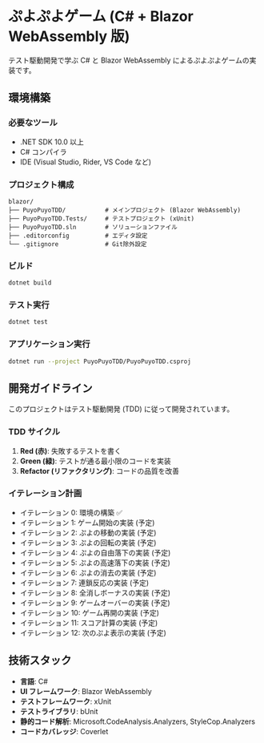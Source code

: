 # ぷよぷよゲーム (C# + Blazor WebAssembly 版)

テスト駆動開発で学ぶ C# と Blazor WebAssembly によるぷよぷよゲームの実装です。

## 環境構築

### 必要なツール

- .NET SDK 10.0 以上
- C# コンパイラ
- IDE (Visual Studio, Rider, VS Code など)

### プロジェクト構成

```
blazor/
├── PuyoPuyoTDD/           # メインプロジェクト (Blazor WebAssembly)
├── PuyoPuyoTDD.Tests/     # テストプロジェクト (xUnit)
├── PuyoPuyoTDD.sln        # ソリューションファイル
├── .editorconfig          # エディタ設定
└── .gitignore             # Git除外設定
```

### ビルド

```bash
dotnet build
```

### テスト実行

```bash
dotnet test
```

### アプリケーション実行

```bash
dotnet run --project PuyoPuyoTDD/PuyoPuyoTDD.csproj
```

## 開発ガイドライン

このプロジェクトはテスト駆動開発 (TDD) に従って開発されています。

### TDD サイクル

1. **Red (赤)**: 失敗するテストを書く
2. **Green (緑)**: テストが通る最小限のコードを実装
3. **Refactor (リファクタリング)**: コードの品質を改善

### イテレーション計画

- イテレーション 0: 環境の構築 ✅
- イテレーション 1: ゲーム開始の実装 (予定)
- イテレーション 2: ぷよの移動の実装 (予定)
- イテレーション 3: ぷよの回転の実装 (予定)
- イテレーション 4: ぷよの自由落下の実装 (予定)
- イテレーション 5: ぷよの高速落下の実装 (予定)
- イテレーション 6: ぷよの消去の実装 (予定)
- イテレーション 7: 連鎖反応の実装 (予定)
- イテレーション 8: 全消しボーナスの実装 (予定)
- イテレーション 9: ゲームオーバーの実装 (予定)
- イテレーション 10: ゲーム再開の実装 (予定)
- イテレーション 11: スコア計算の実装 (予定)
- イテレーション 12: 次のぷよ表示の実装 (予定)

## 技術スタック

- **言語**: C#
- **UI フレームワーク**: Blazor WebAssembly
- **テストフレームワーク**: xUnit
- **テストライブラリ**: bUnit
- **静的コード解析**: Microsoft.CodeAnalysis.Analyzers, StyleCop.Analyzers
- **コードカバレッジ**: Coverlet
